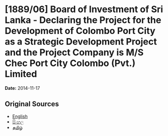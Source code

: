 # [1889/06] Board of Investment of Sri Lanka - Declaring the Project for the Development of Colombo Port City as a Strategic Development Project and the Project Company is M/S Chec Port City Colombo (Pvt.) Limited

**Date:** 2014-11-17

## Original Sources

- [English](https://documents.gov.lk/view/extra-gazettes/2014/11/1889-06_E.pdf)
- [සිංහල](https://documents.gov.lk/view/extra-gazettes/2014/11/1889-06_S.pdf)
- [தமிழ்](https://documents.gov.lk/view/extra-gazettes/2014/11/1889-06_T.pdf)
